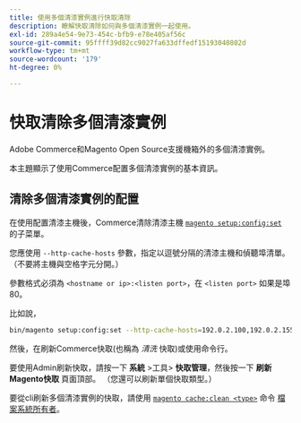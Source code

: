 ```yaml
---
title: 使用多個清漆實例進行快取清除
description: 瞭解快取清除如何與多個清漆實例一起使用。
exl-id: 289a4e54-9e73-454c-bfb9-e78e405af56c
source-git-commit: 95ffff39d82cc9027fa633dffedf15193040802d
workflow-type: tm+mt
source-wordcount: '179'
ht-degree: 0%

---
```


# 快取清除多個清漆實例

Adobe Commerce和Magento Open Source支援機箱外的多個清漆實例。

本主題顯示了使用Commerce配置多個清漆實例的基本資訊。

## 清除多個清漆實例的配置

在使用配置清漆主機後，Commerce清除清漆主機 [`magento setup:config:set`](../../installation/tutorials/deployment.md) 的子菜單。

您應使用 `--http-cache-hosts` 參數，指定以逗號分隔的清漆主機和偵聽埠清單。 （不要將主機與空格字元分開。）

參數格式必須為 `<hostname or ip>:<listen port>`，在 `<listen port>` 如果是埠80。

比如說，

```bash
bin/magento setup:config:set --http-cache-hosts=192.0.2.100,192.0.2.155:8080
```

然後，在刷新Commerce快取(也稱為 _清洗_ 快取)或使用命令行。

要使用Admin刷新快取，請按一下 **系統** >工具> **快取管理**，然後按一下 **刷新Magento快取** 頁面頂部。 （您還可以刷新單個快取類型。）

要從cli刷新多個清漆實例的快取，請使用 [`magento cache:clean <type>`](../cli/manage-cache.md#clean-and-flush-cache-types) 命令 [檔案系統所有者](../../installation/prerequisites/file-system/overview.md)。
